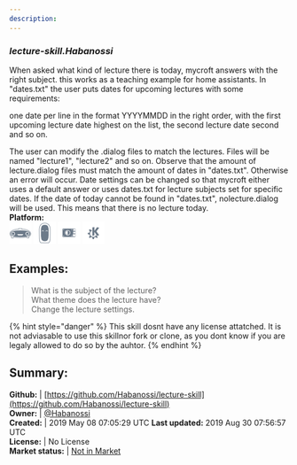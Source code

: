 ```yaml
---
description: 
---
```


### _lecture-skill.Habanossi_  
When asked what kind of lecture there is today, mycroft answers with the right subject. this works as a teaching example for home assistants.
In "dates.txt" the user puts dates for upcoming lectures with some requirements:


one date per line
in the format YYYYMMDD
in the right order, with the first upcoming lecture date highest on the list, the second lecture date second and so on.


The user can modify the .dialog files to match the lectures. Files will be named "lecture1", "lecture2" and so on.
Observe that the amount of lecture.dialog files must match the amount of dates in "dates.txt". Otherwise an error will occur.
Date settings can be changed so that mycroft either uses a default answer or uses dates.txt for lecture subjects set for specific dates.
If the date of today cannot be found in "dates.txt", nolecture.dialog will be used. This means that there is no lecture today.  
**Platform:**  
 ![Mark I](../.gitbook/assets/mark-1-icon.png)  ![Mark II](../.gitbook/assets/mark-2-icon.png)  ![Picroft](../.gitbook/assets/picroft-icon.png)  ![plasmoid](../.gitbook/assets/kde.png)   
## Examples:  
> What is the subject of the lecture?  
> What theme does the lecture have?  
> Change the lecture settings.  
  
{% hint style="danger" %}
This skill dosnt have any license attatched. It is not adviasable to use this skillnor fork or clone, as you dont know if you are legaly allowed to do so by the auhtor.
{% endhint %}
  
## Summary:  
**Github:** | [https://github.com/Habanossi/lecture-skill](https://github.com/Habanossi/lecture-skill)  
**Owner:** | [@Habanossi](https://github.com/Habanossi)  
**Created:** | 2019 May 08 07:05:29 UTC  **Last updated:** 2019 Aug 30 07:56:57 UTC  
**License:** | No License  
**Market status:** | [Not in Market](https://market.mycroft.ai/skill/)  
